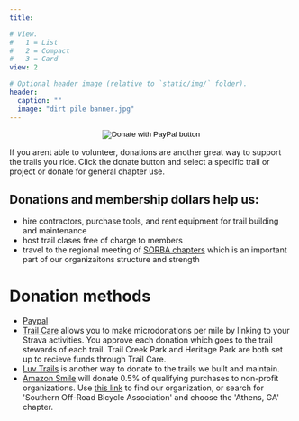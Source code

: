 ```yaml
---
title:

# View.
#   1 = List
#   2 = Compact
#   3 = Card
view: 2

# Optional header image (relative to `static/img/` folder).
header:
  caption: ""
  image: "dirt pile banner.jpg"
---
```


<form action="https://www.paypal.com/cgi-bin/webscr" method="post" target="_top">
<input type="hidden" name="cmd" value="_s-xclick" />
<input type="hidden" name="hosted_button_id" value="GVHBRBRBFJYM8" />
<input type="image" style="display:block; margin:0 auto" src="https://www.paypalobjects.com/en_US/i/btn/btn_donateCC_LG.gif" border="0" name="submit" title="PayPal - The safer, easier way to pay online!" alt="Donate with PayPal button" />
<img alt="" border="0" src="https://www.paypal.com/en_US/i/scr/pixel.gif" width="1" height="1" />
</form>

If you arent able to volunteer, donations are another great way to support the trails you ride. Click the donate button and select a specific trail or project or donate for general chapter use.

## Donations and membership dollars help us:

+ hire contractors, purchase tools, and rent equipment for trail building and maintenance
+ host trail clases free of charge to members
+ travel to the regional meeting of [SORBA chapters](https:/sorba.org/chapters) which is an important part of our organizaitons structure and strength

# Donation methods

+ [Paypal](https://www.paypal.com/donate/?token=IDVd4hJA-AVsHDF04wq-nTh5xi_0zUFsQfsB5mFktWIdzZhalq3jM09fIVJFF6m2N5B3iG&country.x=US&locale.x=US)
+ [Trail Care](https://www.trail.care/) allows you to make microdonations per mile by linking to your Strava activities. You approve each donation which goes to the trail stewards of each trail. Trail Creek Park and Heritage Park are both set up to recieve funds through Trail Care.
+ [Luv Trails](https://www.luvtrails.com/) is another way to donate to the trails we built and maintain.
+ [Amazon Smile](https://smile.amazon.com) will donate 0.5% of qualifying purchases to non-profit organizations. Use [this link](https://smile.amazon.com/ch/45-4076792) to find our organization, or search for 'Southern Off-Road Bicycle Association' and choose the 'Athens, GA' chapter.
